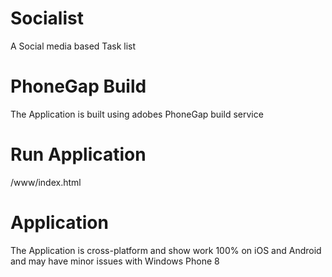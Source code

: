 Socialist
=========

A Social media based Task list

PhoneGap Build
==============

The Application is built using adobes PhoneGap build service

Run Application
===============

/www/index.html

Application
===========

The Application is cross-platform and show work 100% on iOS and Android and may have minor issues with Windows Phone 8
